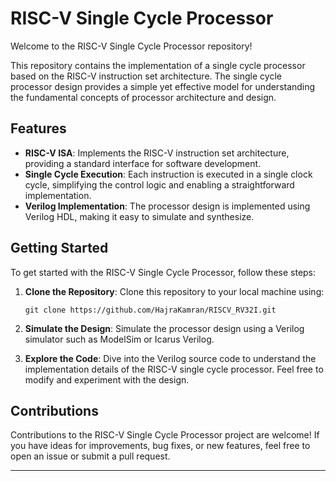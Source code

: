 # RISC-V Single Cycle Processor

Welcome to the RISC-V Single Cycle Processor repository!

This repository contains the implementation of a single cycle processor based on the RISC-V instruction set architecture. The single cycle processor design provides a simple yet effective model for understanding the fundamental concepts of processor architecture and design.

## Features

- **RISC-V ISA**: Implements the RISC-V instruction set architecture, providing a standard interface for software development.
- **Single Cycle Execution**: Each instruction is executed in a single clock cycle, simplifying the control logic and enabling a straightforward implementation.
- **Verilog Implementation**: The processor design is implemented using Verilog HDL, making it easy to simulate and synthesize.

## Getting Started

To get started with the RISC-V Single Cycle Processor, follow these steps:

1. **Clone the Repository**: Clone this repository to your local machine using:

    ```
    git clone https://github.com/HajraKamran/RISCV_RV32I.git
    ```

2. **Simulate the Design**: Simulate the processor design using a Verilog simulator such as ModelSim or Icarus Verilog.
   

3. **Explore the Code**: Dive into the Verilog source code to understand the implementation details of the RISC-V single cycle processor. Feel free to modify and experiment with the design.


## Contributions

Contributions to the RISC-V Single Cycle Processor project are welcome! If you have ideas for improvements, bug fixes, or new features, feel free to open an issue or submit a pull request. 




---

